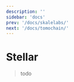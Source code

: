 ```yaml
---
description: ''
sidebar: 'docs'
prev: '/docs/skalelabs/'
next: '/docs/tomochain/'
---
```


# Stellar

>todo
